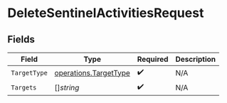 # DeleteSentinelActivitiesRequest


## Fields

| Field                                                          | Type                                                           | Required                                                       | Description                                                    |
| -------------------------------------------------------------- | -------------------------------------------------------------- | -------------------------------------------------------------- | -------------------------------------------------------------- |
| `TargetType`                                                   | [operations.TargetType](../../models/operations/targettype.md) | :heavy_check_mark:                                             | N/A                                                            |
| `Targets`                                                      | []*string*                                                     | :heavy_check_mark:                                             | N/A                                                            |